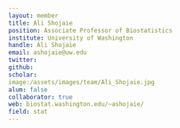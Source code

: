 ```yaml
---
layout: member
title: Ali Shojaie
position: Associate Professor of Biostatistics
institute: University of Washington
handle: Ali Shojaie
email: ashojaie@uw.edu
twitter: 
github: 
scholar:
image:/assets/images/team/Ali_Shojaie.jpg
alum: false
collaborator: true
web: biostat.washington.edu/~ashojaie/
field: stat
---
```






